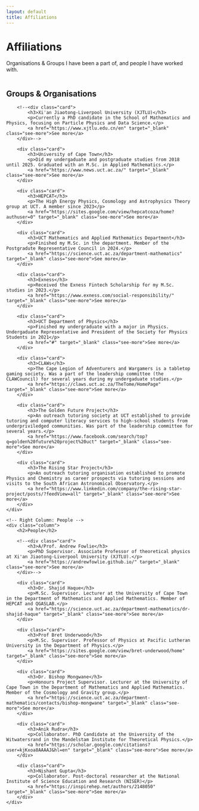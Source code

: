 ```yaml
---
layout: default
title: Affiliations
---
```


# Affiliations

Organisations & Groups I have been a part of, and people I have worked with.

<!-- Two Columns -->
<div class="affiliations-container">
    <!-- Left Column: Groups & Organisations -->
    <div class="column">
        <h2>Groups & Organisations</h2>
        
        <!--<div class="card">
            <h3>Xi'an Jiaotong-Liverpool University (XJTLU)</h3>
            <p>Currently a PhD candidate in the School of Mathematics and Physics, focusing on Particle Physics and Data Science.</p>
            <a href="https://www.xjtlu.edu.cn/en" target="_blank" class="see-more">See more</a>
        </div>-->
        
        <div class="card">
            <h3>University of Cape Town</h3>
            <p>Did my undergaduate and postgraduate studies from 2018 until 2025. Graduated with an M.Sc. in Applied Mathematics.</p>
            <a href="https://www.news.uct.ac.za/" target="_blank" class="see-more">See more</a>
        </div>
        
        <div class="card">
            <h3>HEPCAT</h3>
            <p>The High Energy Physics, Cosmology and Astrophysics Theory group at UCT. A member since 2023</p>
            <a href="https://sites.google.com/view/hepcatcoza/home?authuser=0" target="_blank" class="see-more">See more</a>
        </div>
        
        <div class="card">
            <h3>UCT Mathematics and Applied Mathematics Department</h3>
            <p>Finished my M.Sc. in the department. Member of the Postgradute Representative Council in 2024.</p>
            <a href="https://science.uct.ac.za/department-mathematics" target="_blank" class="see-more">See more</a>
        </div>
        
        <div class="card">
            <h3>Exness</h3>
            <p>Received the Exness Fintech Scholarship for my M.Sc. studies in 2023.</p>
            <a href="https://www.exness.com/social-responsibility/" target="_blank" class="see-more">See more</a>
        </div>
        
        <div class="card">
            <h3>UCT Department of Physics</h3>
            <p>Finished my undergraduate with a major in Physics. Undergaduate Representative and President of the Society for Physics Students in 2021</p>
            <a href="#" target="_blank" class="see-more">See more</a>
        </div>
        
        <div class="card">
            <h3>CLAWs</h3>
            <p>The Cape Legion of Adventurers and Wargamers is a tabletop gaming society. Was a part of the leadership committee (the CLAWCouncil) for several years during my undergaduate studies.</p>
            <a href="https://claws.uct.ac.za/TheTome/HomePage" target="_blank" class="see-more">See more</a>
        </div>
        
        <div class="card">
            <h3>The Golden Future Project</h3>
            <p>An outreach tutoring society at UCT established to provide tutoring and computer literacy services to high-school students from underpriviledged communities. Was part of the leadership committee for several years.</p>
            <a href="https://www.facebook.com/search/top?q=golden%20future%20project%20uct" target="_blank" class="see-more">See more</a>
        </div>
        
        <div class="card">
            <h3>The Rising Star Project</h3>
            <p>An outreach tutoring organisation established to promote Physics and Chemistry as career prospects via tutoring sessions and visits to the South African Astronomical Observatory.</p>
            <a href="https://www.linkedin.com/company/the-rising-star-project/posts/?feedView=all" target="_blank" class="see-more">See more</a>
        </div>
    </div>

    <!-- Right Column: People -->
    <div class="column">
        <h2>People</h2>
        
        <!--<div class="card">
            <h3>A/Prof. Andrew Fowlie</h3>
            <p>PhD Supervisor. Associate Professor of theoretical physics at Xi'an Jiaotong-Liverpool University (XJTLU).</p>
            <a href="https://andrewfowlie.github.io/" target="_blank" class="see-more">See more</a>
        </div>-->
        
        <div class="card">
            <h3>Dr. Shajid Haque</h3>
            <p>M.Sc. Supervisor. Lecturer at the University of Cape Town in the Department of Mathematics and Applied Mathematics. Member of HEPCAT and QGASLAB.</p>
            <a href="https://science.uct.ac.za/department-mathematics/dr-shajid-haque" target="_blank" class="see-more">See more</a>
        </div>
        
        <div class="card">
            <h3>Prof Bret Underwood</h3>
            <p>M.Sc. Supervisor. Professor of Physics at Pacific Lutheran University in the Department of Physics.</p>
            <a href="https://sites.google.com/view/bret-underwood/home" target="_blank" class="see-more">See more</a>
        </div>
        
        <div class="card">
            <h3>Dr. Bishop Mongwane</h3>
            <p>Honours Project Supervisor. Lecturer at the University of Cape Town in the Department of Mathematics and Applied Mathematics. Member of the Cosmology and Gravity group.</p>
            <a href="https://science.uct.ac.za/department-mathematics/contacts/bishop-mongwane" target="_blank" class="see-more">See more</a>
        </div>
        
        <div class="card">
            <h3>Anik Rudra</h3>
            <p>Collaborator. PhD Candidate at the University of the Witwatersrand in the Mandelstam Institute for Theoretical Physics.</p>
            <a href="https://scholar.google.com/citations?user=kjKxoa8AAAAJ&hl=en" target="_blank" class="see-more">See more</a>
        </div>
        
        <div class="card">
            <h3>Nishant Gupta</h3>
            <p>Collaborator. Post-doctoral researcher at the National Institute of Science Education and Research (NISER)</p>
            <a href="https://inspirehep.net/authors/2148050" target="_blank" class="see-more">See more</a>
        </div>
    </div>
</div>